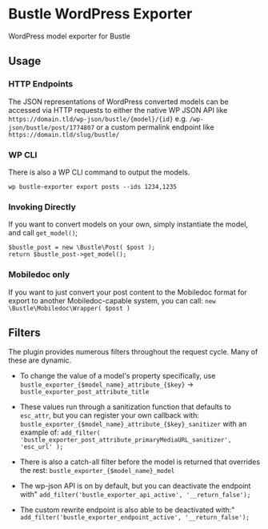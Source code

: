 # Bustle WordPress Exporter

WordPress model exporter for Bustle

## Usage

### HTTP Endpoints

The JSON representations of WordPress converted models can be accessed via HTTP requests to either the native WP JSON API like `https://domain.tld/wp-json/bustle/{model}/{id}` e.g. `/wp-json/bustle/post/1774807` or a custom permalink endpoint like `https://domain.tld/slug/bustle/`

### WP CLI

There is also a WP CLI command to output the models.

`wp bustle-exporter export posts --ids 1234,1235`

### Invoking Directly

If you want to convert models on your own, simply instantiate the model, and call `get_model()`;

```
$bustle_post = new \Bustle\Post( $post );
return $bustle_post->get_model();
```
### Mobiledoc only

If you want to just convert your post content to the Mobiledoc format for export to another Mobiledoc-capable system, you can call: `new \Bustle\Mobiledoc\Wrapper( $post )`

## Filters

The plugin provides numerous filters throughout the request cycle. Many of these are dynamic.

* To change the value of a model's property specifically, use
`bustle_exporter_{$model_name}_attribute_{$key}` -> `bustle_exporter_post_attribute_title`

* These values run through a sanitization function that defaults to `esc_attr`, but you can register your own callback with:
`bustle_exporter_{$model_name}_attribute_{$key}_sanitizer` with an example of: 
`add_filter( 'bustle_exporter_post_attribute_primaryMediaURL_sanitizer', 'esc_url' );`

* There is also a catch-all filter before the model is returned that overrides the rest:
`bustle_exporter_{$model_name}_model`

* The wp-json API is on by default, but you can deactivate the endpoint with" 
`add_filter('bustle_exporter_api_active', '__return_false');`

* The custom rewrite endpoint is also able to be deactivated with:" 
`add_filter('bustle_exporter_endpoint_active', '__return_false');`
